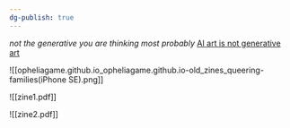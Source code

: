 ```yaml
---
dg-publish: true
---
```

*not the generative you are thinking most probably*
[AI art is not generative art](https://leanrada.com/notes/ai-art-not-generative-art/)

![[opheliagame.github.io_opheliagame.github.io-old_zines_queering-families(iPhone SE).png]]


![[zine1.pdf]]

![[zine2.pdf]]


